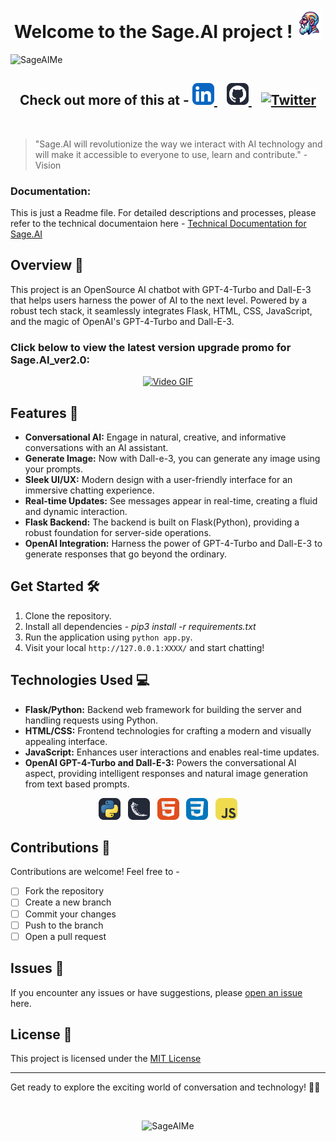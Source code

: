 <h1 align = "center" >
  Welcome to the Sage.AI project ! <img src="https://github.com/Shreyan1/Sage.AI/blob/main/Sage.png?raw=true" width="40"/>
</h1>
<img src="https://github.com/Shreyan1/items/blob/main/Linkedin%20Banner.png" alt="SageAIMe"/>

<h2 align="center">
  Check out more of this at - 
  <a href="https://www.linkedin.com/in/shreyanbasuray/">
    <img src="https://github.com/tandpfun/skill-icons/blob/main/icons/LinkedIn.svg" alt="LinkedIn" width="35" height="35"/>
  </a>
  <a href="https://github.com/Shreyan1/Sage.AI/" style="margin: 0 15px;">
    <img src="https://raw.githubusercontent.com/tandpfun/skill-icons/af89bcc5e478013caaa514c31a3789f25e818193/icons/Github-Dark.svg" alt="GitHub" width="35" height="35"/>
  </a>
  <a href="https://twitter.com/theengineerboy1">
    <img src="https://upload.wikimedia.org/wikipedia/commons/thumb/5/57/X_logo_2023_%28white%29.png/600px-X_logo_2023_%28white%29.png" alt="Twitter" width="35" height="35"/>
  </a>
</h2>
<br>

> "Sage.AI will revolutionize the way we interact with AI technology and will make it accessible to everyone to use, learn and contribute." - Vision

### Documentation:
This is just a Readme file. For detailed descriptions and processes, please refer to the technical documentaion here -
[Technical Documentation for Sage.AI](https://drive.google.com/file/d/1_VFpiMQfQXvEwWGYuCPXUaU0q0qVH6W-/view) 

## Overview 🌈

This project is an OpenSource AI chatbot with GPT-4-Turbo and Dall-E-3 that helps users harness the power of AI to the next level. Powered by a robust tech stack, it seamlessly integrates Flask, HTML, CSS, JavaScript, and the magic of OpenAI's GPT-4-Turbo and Dall-E-3.

<h3>
  Click below to view the latest version upgrade promo for Sage.AI_ver2.0:
</h3>
<p align="center">
  <a href="https://youtu.be/mYTZTGl5i7A">
    <img src="https://github.com/Shreyan1/items/blob/main/Sage2.gif" alt="Video GIF" width="720"/>
  </a>
</p>


## Features 🎉

- **Conversational AI:** Engage in natural, creative, and informative conversations with an AI assistant.
- **Generate Image:** Now with Dall-e-3, you can generate any image using your prompts.
- **Sleek UI/UX:** Modern design with a user-friendly interface for an immersive chatting experience.
- **Real-time Updates:** See messages appear in real-time, creating a fluid and dynamic interaction.
- **Flask Backend:** The backend is built on Flask(Python), providing a robust foundation for server-side operations.
- **OpenAI Integration:** Harness the power of GPT-4-Turbo and Dall-E-3 to generate responses that go beyond the ordinary.

## Get Started 🛠️

1. Clone the repository.
2. Install all dependencies - *pip3 install -r requirements.txt*
3. Run the application using `python app.py`.
4. Visit your local `http://127.0.0.1:XXXX/` and start chatting!

## Technologies Used 💻

- **Flask/Python:** Backend web framework for building the server and handling requests using Python.
- **HTML/CSS:** Frontend technologies for crafting a modern and visually appealing interface.
- **JavaScript:** Enhances user interactions and enables real-time updates.
- **OpenAI GPT-4-Turbo and Dall-E-3:** Powers the conversational AI aspect, providing intelligent responses and natural image generation from text based prompts.
<p align="center">
  <img src="https://raw.githubusercontent.com/tandpfun/skill-icons/af89bcc5e478013caaa514c31a3789f25e818193/icons/Python-Dark.svg" width="35px" />&nbsp;&nbsp;
  <img src="https://github.com/tandpfun/skill-icons/blob/main/icons/Flask-Dark.svg" width="35px" />&nbsp;&nbsp;
  <img src="https://raw.githubusercontent.com/tandpfun/skill-icons/af89bcc5e478013caaa514c31a3789f25e818193/icons/HTML.svg" width="35px" />&nbsp;&nbsp;
  <img src="https://github.com/tandpfun/skill-icons/blob/main/icons/CSS.svg" width="35px" />&nbsp;&nbsp;
  <img src="https://github.com/tandpfun/skill-icons/blob/main/icons/JavaScript.svg" width="35px" />
</p>
  
## Contributions 🤝

Contributions are welcome! Feel free to -
- [ ] Fork the repository
- [ ] Create a new branch
- [ ] Commit your changes
- [ ] Push to the branch
- [ ] Open a pull request

## Issues 🐛

If you encounter any issues or have suggestions, please [open an issue](https://github.com/Shreyan1/Sage.AI/issues) here.

## License 📜

This project is licensed under the [MIT License](LICENSE)

---

Get ready to explore the exciting world of conversation and technology! 🚀💬

<br>
<p align="center">
  <img src="https://github.com/Shreyan1/items/blob/main/Linkedin%20Banner.png" alt="SageAIMe" width="720"/>
</p>

